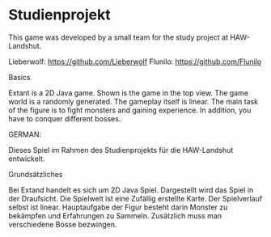 # Studienprojekt

This game was developed by a small team for the study project at HAW-Landshut.

Lieberwolf: https://github.com/Lieberwolf
Flunilo: https://github.com/Flunilo

Basics

Extant is a 2D Java game.
Shown is the game in the top view. The game world is a randomly generated. The gameplay itself is linear.
The main task of the figure is to fight monsters and gaining experience. In addition, you have to conquer different bosses.


GERMAN:

Dieses Spiel im Rahmen des Studienprojekts für die HAW-Landshut entwickelt.

Grundsätzliches

Bei Extand handelt es sich um 2D Java Spiel.
Dargestellt wird das Spiel in der Draufsicht. Die Spielwelt ist eine Zufällig erstellte Karte. Der Spielverlauf selbst ist linear. 
Hauptaufgabe der Figur besteht darin Monster zu bekämpfen und Erfahrungen zu Sammeln. Zusätzlich muss man verschiedene Bosse bezwingen.

